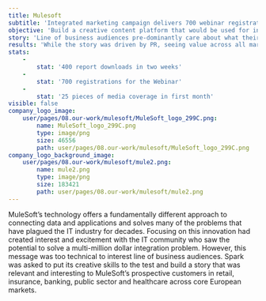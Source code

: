 ```yaml
---
title: Mulesoft
subtitle: 'Integrated marketing campaign delivers 700 webinar registrations and 400 downloads in two weeks'
objective: 'Build a creative content platform that would be used for integrated marketing initiatives, from PR through to sales enablement, to highlight the true cost of the disconnect between data and systems. '
story: 'Line of business audiences pre-dominantly care about what their customers care about.  CIOs and the C-Suite need to demonstrate that projects will impact the bottom line, as well as serve internal users.  Spark therefore came up with the idea of a consumer research project, engaging Mulesoft’s prospects with insights from their customers on the impact of a disconnected experience and therefore demonstrating the business need to better connect applications.  Spark built a vertical-first campaign and the storyboard and research questions were carefully tailored for each audience.  For example, with healthcare the story focused on how patient outcomes or care had been impacted by lack of integration; for banking the story focused on how consumers would welcome Facebook or other market disruptors entering the industry; and for insurance the research revealed that consumers were prepared to share data in return for a more personalised experience.  Five individual press releases and a pan-European report were created.  '
results: 'While the story was driven by PR, seeing value across all marketing channels was key. The integrated marketing campaign was extremely successful, the report saw over 400 downloads in two weeks and is one of the most successful pieces of content on MuleSoft’s website.  There were 700 registrations for the webinar and the content was presented at xx European summits.  The UK media coverage total reached 25 pieces in the first month and included a mix of enterprise IT and vertical titles including diginomica, IT Pro, Business Insider, Internet Retailing, Post Magazine, FSTech, Financial IT and LocalGov. By providing insight directly from customers through consumer research, MuleSoft had a powerful tool for engagement that could be used in a number of different marketing campaigns in retail, insurance, banking, public sector and healthcare.  The campaign was so successful that it will be repeated annually.  '
stats:
    -
        stat: '400 report downloads in two weeks'
    -
        stat: '700 registrations for the Webinar'
    -
        stat: '25 pieces of media coverage in first month'
visible: false
company_logo_image:
    user/pages/08.our-work/mulesoft/MuleSoft_logo_299C.png:
        name: MuleSoft_logo_299C.png
        type: image/png
        size: 46556
        path: user/pages/08.our-work/mulesoft/MuleSoft_logo_299C.png
company_logo_background_image:
    user/pages/08.our-work/mulesoft/mule2.png:
        name: mule2.png
        type: image/png
        size: 183421
        path: user/pages/08.our-work/mulesoft/mule2.png
---
```


MuleSoft’s technology offers a fundamentally different approach to connecting data and applications and solves many of the problems that have plagued the IT industry for decades. Focusing on this innovation had created interest and excitement with the IT community who saw the potential to solve a multi-million dollar integration problem.  However, this message was too technical to interest line of business audiences.  Spark was asked to put its creative skills to the test and build a story that was relevant and interesting to MuleSoft’s prospective customers in retail, insurance, banking, public sector and healthcare across core European markets.   